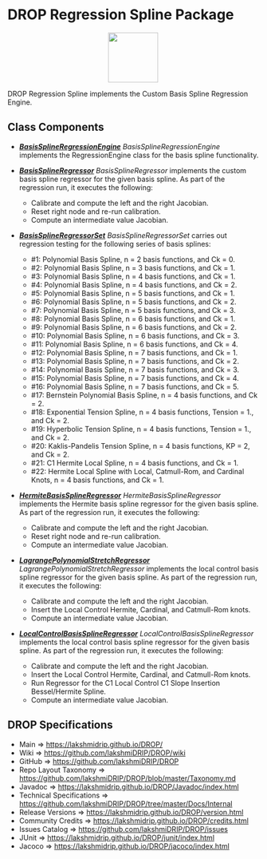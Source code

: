 # DROP Regression Spline Package

<p align="center"><img src="https://github.com/lakshmiDRIP/DROP/blob/master/DRIP_Logo.gif?raw=true" width="100"></p>

DROP Regression Spline implements the Custom Basis Spline Regression Engine.


## Class Components

 * [***BasisSplineRegressionEngine***](https://github.com/lakshmiDRIP/DROP/tree/master/src/main/java/org/drip/regression/spline/BasisSplineRegressionEngine.java)
 <i>BasisSplineRegressionEngine</i> implements the RegressionEngine class for the basis spline functionality.

 * [***BasisSplineRegressor***](https://github.com/lakshmiDRIP/DROP/tree/master/src/main/java/org/drip/regression/spline/BasisSplineRegressor.java)
 <i>BasisSplineRegressor</i> implements the custom basis spline regressor for the given basis spline. As part
 of the regression run, it executes the following:
 	* Calibrate and compute the left and the right Jacobian.
 	* Reset right node and re-run calibration.
 	* Compute an intermediate value Jacobian.

 * [***BasisSplineRegressorSet***](https://github.com/lakshmiDRIP/DROP/tree/master/src/main/java/org/drip/regression/spline/BasisSplineRegressorSet.java)
 <i>BasisSplineRegressorSet</i> carries out regression testing for the following series of basis splines:
 	* #1: Polynomial Basis Spline, n = 2 basis functions, and Ck = 0.
 	* #2: Polynomial Basis Spline, n = 3 basis functions, and Ck = 1.
 	* #3: Polynomial Basis Spline, n = 4 basis functions, and Ck = 1.
 	* #4: Polynomial Basis Spline, n = 4 basis functions, and Ck = 2.
 	* #5: Polynomial Basis Spline, n = 5 basis functions, and Ck = 1.
 	* #6: Polynomial Basis Spline, n = 5 basis functions, and Ck = 2.
 	* #7: Polynomial Basis Spline, n = 5 basis functions, and Ck = 3.
 	* #8: Polynomial Basis Spline, n = 6 basis functions, and Ck = 1.
 	* #9: Polynomial Basis Spline, n = 6 basis functions, and Ck = 2.
 	* #10: Polynomial Basis Spline, n = 6 basis functions, and Ck = 3.
 	* #11: Polynomial Basis Spline, n = 6 basis functions, and Ck = 4.
 	* #12: Polynomial Basis Spline, n = 7 basis functions, and Ck = 1.
 	* #13: Polynomial Basis Spline, n = 7 basis functions, and Ck = 2.
 	* #14: Polynomial Basis Spline, n = 7 basis functions, and Ck = 3.
 	* #15: Polynomial Basis Spline, n = 7 basis functions, and Ck = 4.
 	* #16: Polynomial Basis Spline, n = 7 basis functions, and Ck = 5.
 	* #17: Bernstein Polynomial Basis Spline, n = 4 basis functions, and Ck = 2.
 	* #18: Exponential Tension Spline, n = 4 basis functions, Tension = 1., and Ck = 2.
 	* #19: Hyperbolic Tension Spline, n = 4 basis functions, Tension = 1., and Ck = 2.
 	* #20: Kaklis-Pandelis Tension Spline, n = 4 basis functions, KP = 2, and Ck = 2.
 	* #21: C1 Hermite Local Spline, n = 4 basis functions, and Ck = 1.
  	* #22: Hermite Local Spline with Local, Catmull-Rom, and Cardinal Knots, n = 4 basis functions, and
  		Ck = 1.

 * [***HermiteBasisSplineRegressor***](https://github.com/lakshmiDRIP/DROP/tree/master/src/main/java/org/drip/regression/spline/HermiteBasisSplineRegressor.java)
 <i>HermiteBasisSplineRegressor</i> implements the Hermite basis spline regressor for the given basis spline.
 As part of the regression run, it executes the following:
 	* Calibrate and compute the left and the right Jacobian.
 	* Reset right node and re-run calibration.
 	* Compute an intermediate value Jacobian.

 * [***LagrangePolynomialStretchRegressor***](https://github.com/lakshmiDRIP/DROP/tree/master/src/main/java/org/drip/regression/spline/LagrangePolynomialStretchRegressor.java)
 <i>LagrangePolynomialStretchRegressor</i> implements the local control basis spline regressor for the given
 basis spline. As part of the regression run, it executes the following:
 	* Calibrate and compute the left and the right Jacobian.
 	* Insert the Local Control Hermite, Cardinal, and Catmull-Rom knots.
 	* Compute an intermediate value Jacobian.

 * [***LocalControlBasisSplineRegressor***](https://github.com/lakshmiDRIP/DROP/tree/master/src/main/java/org/drip/regression/spline/LocalControlBasisSplineRegressor.java)
 <i>LocalControlBasisSplineRegressor</i> implements the local control basis spline regressor for the given
 basis spline. As part of the regression run, it executes the following:
 	* Calibrate and compute the left and the right Jacobian.
 	* Insert the Local Control Hermite, Cardinal, and Catmull-Rom knots.
 	* Run Regressor for the C1 Local Control C1 Slope Insertion Bessel/Hermite Spline.
 	* Compute an intermediate value Jacobian.


## DROP Specifications

 * Main                     => https://lakshmidrip.github.io/DROP/
 * Wiki                     => https://github.com/lakshmiDRIP/DROP/wiki
 * GitHub                   => https://github.com/lakshmiDRIP/DROP
 * Repo Layout Taxonomy     => https://github.com/lakshmiDRIP/DROP/blob/master/Taxonomy.md
 * Javadoc                  => https://lakshmidrip.github.io/DROP/Javadoc/index.html
 * Technical Specifications => https://github.com/lakshmiDRIP/DROP/tree/master/Docs/Internal
 * Release Versions         => https://lakshmidrip.github.io/DROP/version.html
 * Community Credits        => https://lakshmidrip.github.io/DROP/credits.html
 * Issues Catalog           => https://github.com/lakshmiDRIP/DROP/issues
 * JUnit                    => https://lakshmidrip.github.io/DROP/junit/index.html
 * Jacoco                   => https://lakshmidrip.github.io/DROP/jacoco/index.html
